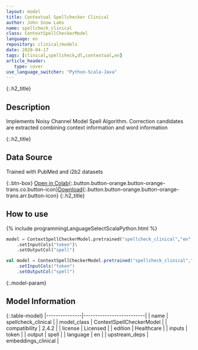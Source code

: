 ```yaml
---
layout: model
title: Contextual Spellchecker Clinical
author: John Snow Labs
name: spellcheck_clinical
class: ContextSpellCheckerModel
language: en
repository: clinical/models
date: 2020-04-17
tags: [clinical,spellcheck,dl,contextual,en]
article_header:
   type: cover
use_language_switcher: "Python-Scala-Java"
---
```


{:.h2_title}
## Description
Implements Noisy Channel Model Spell Algorithm. Correction candidates are extracted combining context information and word information  


{:.h2_title}
## Data Source
Trained with PubMed and i2b2 datasets
  

{:.btn-box}
[Open in Colab](https://colab.research.google.com/github/JohnSnowLabs/spark-nlp-workshop/blob/master/tutorials/Certification_Trainings/Healthcare/6.Clinical_Context_Spell_Checker.ipynb){:.button.button-orange.button-orange-trans.co.button-icon}[Download](https://s3.amazonaws.com/auxdata.johnsnowlabs.com/clinical/models/spellcheck_clinical_en_2.4.2_2.4_1587146727460.zip){:.button.button-orange.button-orange-trans.arr.button-icon}
{:.h2_title}
## How to use 
<div class="tabs-box" markdown="1">

{% include programmingLanguageSelectScalaPython.html %}

```python
model = ContextSpellCheckerModel.pretrained("spellcheck_clinical","en","clinical/models")\
	.setInputCols("token")\
	.setOutputCol("spell")
```

```scala
val model = ContextSpellCheckerModel.pretrained("spellcheck_clinical","en","clinical/models")
	.setInputCols("token")
	.setOutputCol("spell")
```
</div>



{:.model-param}
## Model Information

{:.table-model}
|---------------|--------------------------|
| name          | spellcheck_clinical      |
| model_class   | ContextSpellCheckerModel |
| compatibility | 2.4.2                    |
| license       | Licensed                 |
| edition       | Healthcare               |
| inputs        | token                    |
| output        | spell                    |
| language      | en                       |
| upstream_deps | embeddings_clinical      |

